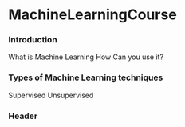 # MachineLearningCourse
### Introduction 
What is Machine Learning
How Can you use it?

### Types of Machine Learning techniques
Supervised
Unsupervised

### Header